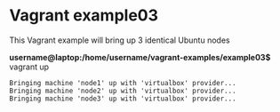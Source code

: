 # Vagrant example03

This Vagrant example will bring up 3 identical Ubuntu nodes  
  
**username@laptop:/home/username/vagrant-examples/example03$** vagrant up  
```  
Bringing machine 'node1' up with 'virtualbox' provider...  
Bringing machine 'node2' up with 'virtualbox' provider...  
Bringing machine 'node3' up with 'virtualbox' provider...  
```  
